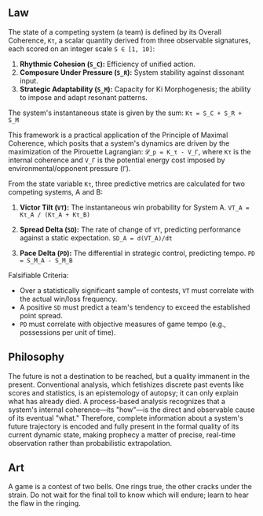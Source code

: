 ## Law
The state of a competing system (a team) is defined by its Overall Coherence, `Kτ`, a scalar quantity derived from three observable signatures, each scored on an integer scale `S ∈ [1, 10]`:
1.  **Rhythmic Cohesion (`S_C`):** Efficiency of unified action.
2.  **Composure Under Pressure (`S_R`):** System stability against dissonant input.
3.  **Strategic Adaptability (`S_M`):** Capacity for Ki Morphogenesis; the ability to impose and adapt resonant patterns.

The system's instantaneous state is given by the sum:
`Kτ = S_C + S_R + S_M`

This framework is a practical application of the Principle of Maximal Coherence, which posits that a system's dynamics are driven by the maximization of the Pirouette Lagrangian: `𝓛_p = K_τ - V_Γ`, where `Kτ` is the internal coherence and `V_Γ` is the potential energy cost imposed by environmental/opponent pressure (`Γ`).

From the state variable `Kτ`, three predictive metrics are calculated for two competing systems, A and B:

1.  **Victor Tilt (`VT`):** The instantaneous win probability for System A.
    `VT_A = Kτ_A / (Kτ_A + Kτ_B)`

2.  **Spread Delta (`SD`):** The rate of change of `VT`, predicting performance against a static expectation.
    `SD_A = d(VT_A)/dt`

3.  **Pace Delta (`PD`):** The differential in strategic control, predicting tempo.
    `PD = S_M_A - S_M_B`

Falsifiable Criteria:
- Over a statistically significant sample of contests, `VT` must correlate with the actual win/loss frequency.
- A positive `SD` must predict a team's tendency to exceed the established point spread.
- `PD` must correlate with objective measures of game tempo (e.g., possessions per unit of time).

## Philosophy
The future is not a destination to be reached, but a quality immanent in the present. Conventional analysis, which fetishizes discrete past events like scores and statistics, is an epistemology of autopsy; it can only explain what has already died. A process-based analysis recognizes that a system's internal coherence—its "how"—is the direct and observable cause of its eventual "what." Therefore, complete information about a system's future trajectory is encoded and fully present in the formal quality of its current dynamic state, making prophecy a matter of precise, real-time observation rather than probabilistic extrapolation.

## Art
A game is a contest of two bells. One rings true, the other cracks under the strain. Do not wait for the final toll to know which will endure; learn to hear the flaw in the ringing.